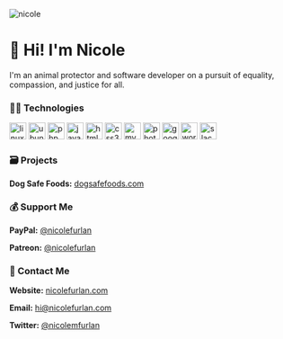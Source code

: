 ![nicole](https://nicolefurlan.com/share.jpg)

# 👋 Hi! I'm Nicole
I'm an animal protector and software developer on a pursuit of equality, compassion, and justice for all.

### 👩‍💻 Technologies

<p align="left">
<img src="https://devicons.github.io/devicon/devicon.git/icons/linux/linux-original.svg" alt="linux" width="30" height="30"/>
<img src="https://devicons.github.io/devicon/devicon.git/icons/ubuntu/ubuntu-plain-wordmark.svg" alt="ubuntu" width="30" height="30"/>
<img src="https://devicons.github.io/devicon/devicon.git/icons/php/php-original.svg" alt="php" width="30" height="30"/>
<img src="https://devicons.github.io/devicon/devicon.git/icons/javascript/javascript-original.svg" alt="javascript" width="30" height="30"/>
<img src="https://devicons.github.io/devicon/devicon.git/icons/html5/html5-original-wordmark.svg" alt="html5" width="30" height="30"/>
<img src="https://devicons.github.io/devicon/devicon.git/icons/css3/css3-original-wordmark.svg" alt="css3" width="30" height="30"/>
<img src="https://devicons.github.io/devicon/devicon.git/icons/mysql/mysql-original-wordmark.svg" alt="mysql" width="30" height="30"/>
<img src="https://devicons.github.io/devicon/devicon.git/icons/photoshop/photoshop-line.svg" alt="photoshop" width="30" height="30"/>
<img src="https://devicons.github.io/devicon/devicon.git/icons/google/google-original.svg" alt="google" width="30" height="30"/>
<img src="https://devicons.github.io/devicon/devicon.git/icons/wordpress/wordpress-original.svg" alt="wordpress" width="30" height="30"/>
<img src="https://devicons.github.io/devicon/devicon.git/icons/slack/slack-original.svg" alt="slack" width="30" height="30"/>
</p>

### 🗃️ Projects

**Dog Safe Foods:** [dogsafefoods.com](https://dogsafefoods.com)

### 💰 Support Me

**PayPal:** [@nicolefurlan](https://www.paypal.com/cgi-bin/webscr?cmd=_s-xclick&hosted_button_id=FACW2AMWGLZ6S&source=url)

**Patreon:** [@nicolefurlan](https://patreon.com/nicolefurlan)

### 💬 Contact Me

**Website:** [nicolefurlan.com](https://nicolefurlan.com)

**Email:** [hi@nicolefurlan.com](mailto:hi@nicolefurlan.com)

**Twitter:** [@nicolemfurlan](https://twitter.com/nicolemfurlan)
